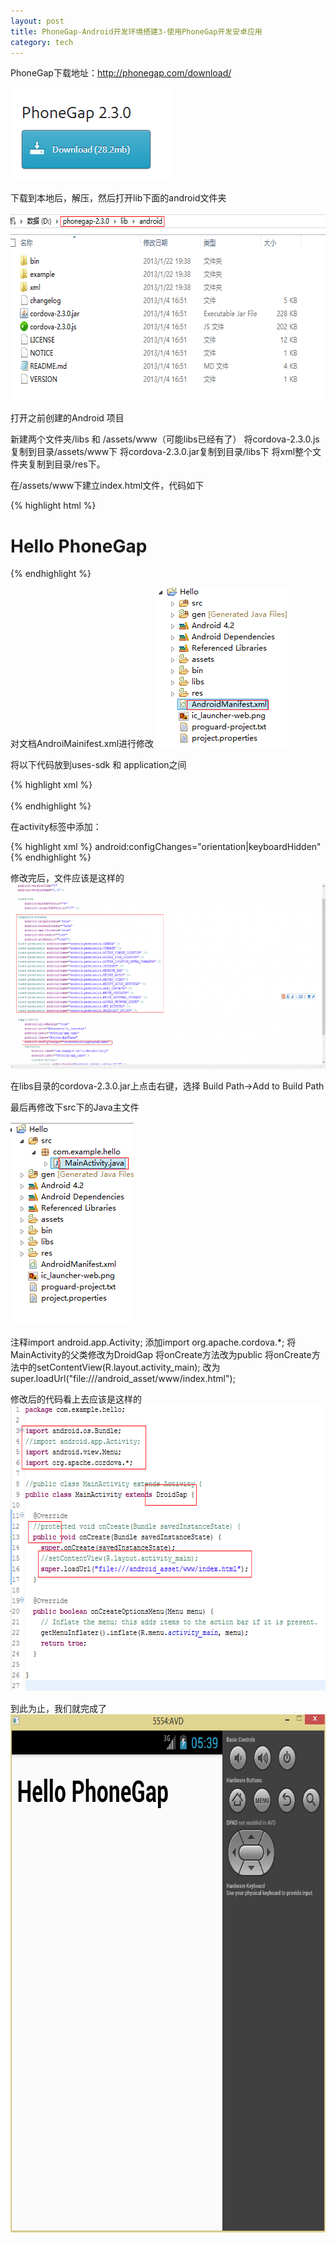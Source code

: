 ```yaml
---
layout: post
title: PhoneGap-Android开发环境搭建3-使用PhoneGap开发安卓应用
category: tech
---
```

PhoneGap下载地址：<a href="http://phonegap.com/download/" target="_blank">http://phonegap.com/download/</a>

<a href="/images/2013/01/3.1.png"><img class="alignnone size-full wp-image-2247" alt="3.1" src="/images/2013/01/3.1.png" width="261" height="149" /></a>

下载到本地后，解压，然后打开lib下面的android文件夹

<a href="/images/2013/01/3.2.png"><img class="alignnone size-full wp-image-2248" alt="3.2" src="/images/2013/01/3.2.png" width="626" height="301" /></a>

打开之前创建的Android 项目

新建两个文件夹/libs 和 /assets/www（可能libs已经有了）
将cordova-2.3.0.js复制到目录/assets/www下
将cordova-2.3.0.jar复制到目录/libs下
将xml整个文件夹复制到目录/res下。

在/assets/www下建立index.html文件，代码如下

{% highlight html %}
<!DOCTYPE HTML>
<html>
    <head >
        <title> PhoneGap</title >
        <script type="text/javascript" charset="utf-8" src="cordova-2.3.0.js" ></script>
    </head >
    <body >
        <h1> Hello PhoneGap</h1 >
    </body >

</html>
{% endhighlight %}

对文档AndroiMainifest.xml进行修改
<a href="/images/2013/01/3.3.png"><img class="alignnone size-full wp-image-2249" alt="3.3" src="/images/2013/01/3.3.png" width="212" height="255" /></a>

将以下代码放到uses-sdk 和 application之间

{% highlight xml %}
<supports-screens
        android:largeScreens="true"
        android:normalScreens="true"
        android:smallScreens="true"
        android:resizeable="true"
        android:anyDensity="true"/>
    <uses-permission android:name="android.permission.CAMERA" />
    <uses-permission android:name="android.permission.VIBRATE" />
    <uses-permission android:name="android.permission.ACCESS_COARSE_LOCATION" />
    <uses-permission android:name="android.permission.ACCESS_FINE_LOCATION" />
    <uses-permission android:name="android.permission.ACCESS_LOCATION_EXTRA_COMMANDS" />
    <uses-permission android:name="android.permission.INTERNET" />
    <uses-permission android:name="android.permission.RECEIVE_SMS" />
    <uses-permission android:name="android.permission.RECORD_AUDIO" />
    <uses-permission android:name="android.permission.RECORD_VIDEO"/>
    <uses-permission android:name="android.permission.MODIFY_AUDIO_SETTINGS" />
    <uses-permission android:name="android.permission.READ_CONTACTS" />
    <uses-permission android:name="android.permission.WRITE_CONTACTS" />  
    <uses-permission android:name="android.permission.WRITE_EXTERNAL_STORAGE" />  
    <uses-permission android:name="android.permission.ACCESS_NETWORK_STATE" />
    <uses-permission android:name="android.permission.GET_ACCOUNTS" />
    <uses-permission android:name="android.permission.BROADCAST_STICKY" />
{% endhighlight %}

在activity标签中添加：

{% highlight xml %}
android:configChanges="orientation|keyboardHidden"
{% endhighlight %}

修改完后，文件应该是这样的
<a href="/images/2013/01/3.4.png"><img class="alignnone size-large wp-image-2250" alt="3.4" src="/images/2013/01/3.4-1024x486.png" width="625" height="296" /></a>

在libs目录的cordova-2.3.0.jar上点击右键，选择 Build Path->Add to Build Path

最后再修改下src下的Java主文件

<a href="/images/2013/01/3.5.png"><img class="alignnone size-full wp-image-2251" alt="3.5" src="/images/2013/01/3.5.png" width="197" height="325" /></a>

注释import android.app.Activity;
添加import org.apache.cordova.*;
将MainActivity的父类修改为DroidGap
将onCreate方法改为public
将onCreate方法中的setContentView(R.layout.activity_main);
改为super.loadUrl("file:///android_asset/www/index.html");

修改后的代码看上去应该是这样的
<a href="/images/2013/01/3.6.png"><img src="/images/2013/01/3.6.png" alt="3.6" width="655" height="458" class="alignnone size-full wp-image-2252" /></a>

到此为止，我们就完成了
<a href="/images/2013/01/3.7.png"><img src="/images/2013/01/3.7.png" alt="3.7" width="718" height="829" class="alignnone size-full wp-image-2253" /></a>
